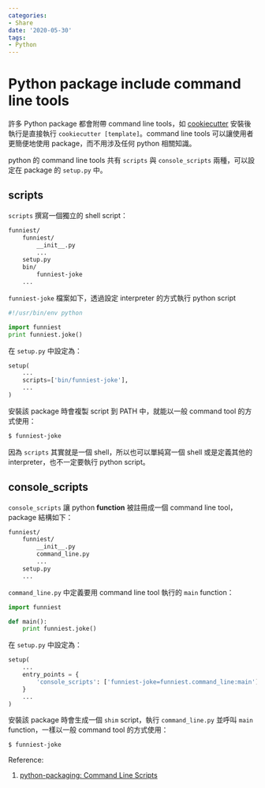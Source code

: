 ```yaml
---
categories:
- Share
date: '2020-05-30'
tags:
- Python
---
```


# Python package include command line tools

許多 Python package 都會附帶 command line tools，如 [cookiecutter](https://github.com/cookiecutter/cookiecutter) 安裝後執行是直接執行 ```cookiecutter [template]```。command line tools 可以讓使用者更簡便地使用 package，而不用涉及任何 python 相關知識。

python 的 command line tools 共有 ```scripts``` 與 ```console_scripts``` 兩種，可以設定在 package 的 ```setup.py``` 中。

## scripts

```scripts``` 撰寫一個獨立的 shell script：

```txt
funniest/
    funniest/
        __init__.py
        ...
    setup.py
    bin/
        funniest-joke
    ...
```

```funniest-joke``` 檔案如下，透過設定 interpreter 的方式執行 python script

```python
#!/usr/bin/env python

import funniest
print funniest.joke()
```

在 ```setup.py``` 中設定為：

```python
setup(
    ...
    scripts=['bin/funniest-joke'],
    ...
)
```

安裝該 package 時會複製 script 到 PATH 中，就能以一般 command tool 的方式使用：

```bash
$ funniest-joke
```

因為 ```scripts``` 其實就是一個 shell，所以也可以單純寫一個 shell 或是定義其他的 interpreter，也不一定要執行 python script。

## console_scripts

```console_scripts``` 讓 python **function** 被註冊成一個 command line tool，package 結構如下：

```txt
funniest/
    funniest/
        __init__.py
        command_line.py
        ...
    setup.py
    ...
```

```command_line.py``` 中定義要用 command line tool 執行的 ```main``` function：

```python
import funniest

def main():
    print funniest.joke()
```

在 ```setup.py``` 中設定為：

```python
setup(
    ...
    entry_points = {
        'console_scripts': ['funniest-joke=funniest.command_line:main'],
    }
    ...
)
```

安裝該 package 時會生成一個 ```shim``` script，執行 ```command_line.py``` 並呼叫 ```main``` function，一樣以一般 command tool 的方式使用：

```bash
$ funniest-joke
```

Reference:

1. [python-packaging: Command Line Scripts](https://python-packaging.readthedocs.io/en/latest/command-line-scripts.html)